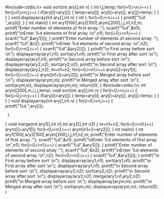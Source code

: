 #include<stdio.h> void sort(int ary[],int n) { int i,j,temp; for(i=0;i<n;i++) { for(j=0;j<n;j++) { if(ary[i]<ary[j]) { temp=ary[i]; ary[i]=ary[j]; ary[j]=temp; } } } } void displayarray(int ary[],int n) { int i; for(i=0;i<n;i++) { printf("%d ",ary[i]); } } int main() { int ary1[100],ary2[100],arym[200],i,j,n1,n2,m; printf("Enter number of elements of first array :"); scanf("%d",&n1); printf("\nEnter %d elements of first array :\n",n1); for(i=0;i<n1;i++) { scanf("%d",&ary1[i]); } printf("Enter number of elements of second array :"); scanf("%d",&n2); printf("\nEnter %d elements of second array :\n",n2); for(i=0;i<n2;i++) { scanf("%d",&ary2[i]); } printf("\n First array before sort :\n"); displayarray(ary1,n1); sort(ary1,n1); printf("\n First array after sort :\n"); displayarray(ary1,n1); printf("\n Second array before sort :\n"); displayarray(ary2,n2); sort(ary2,n2); printf("\n Second array after sort :\n"); displayarray(ary2,n2); m=n1+n2; for(i=0;i<n1;i++) arym[i]=ary1[i]; for(i=0;i<n2;i++) arym[n1+i]=ary2[i]; printf("\n Merged array before sort :\n"); displayarray(arym,m); printf("\n Merged array after sort :\n"); sort(arym,m); displayarray(arym,m); return(0); }
#include<stdio.h> 
int arym[200],m,i,i,j,temp;
void sort(int ary[],int n) 
{
	for(i=0;i<n;i++) 
	{
 		for(j=0;j<n;j++)
 		{
 			if(ary[i]<ary[j])
 			{
		 		temp=ary[i];
		 		ary[i]=ary[j];
				 ary[j]=temp; 
			}
		 }
	 }
 }
 void displayarray(int ary[],int n)
 {
	  for(i=0;i<n;i++)
 	{	
 		printf("%d ",ary[i]);

	 }
 }
void merge(int ary1[],int n1,int ary2[],int n2)
{
	m=n1+n2;
	for(i=0;i<n1;i++)
		arym[i]=ary1[i];
	for(i=0;i<n2;i++)
		arym[n1+i]=ary2[i];
}
 int main()
 {
	 int ary1[100],ary2[100],arym[200],i,j,n1,n2,m;
		 printf("Enter number of elements of first array :");
		 scanf("%d",&n1); 
		printf("\nEnter %d elements of first array :\n",n1);
 		for(i=0;i<n1;i++)
		 {
 			scanf("%d",&ary1[i]); 
		}
		 printf("Enter number of elements of second array :");
 		scanf("%d",&n2);
		 printf("\nEnter %d elements of second array :\n",n2);
 		for(i=0;i<n2;i++)
		 {
			 scanf("%d",&ary2[i]);
		 }
 		printf("\n First array before sort :\n");
	 	displayarray(ary1,n1);
 		sort(ary1,n1);
 		printf("\n First array after sort :\n");
	 	displayarray(ary1,n1);
 		printf("\n Second array before sort :\n");
 		displayarray(ary2,n2);
 		sort(ary2,n2);
		 printf("\n Second array after sort :\n");
	 	displayarray(ary2,n2); 
		merge(ary1,n1,ary2,n2);
		printf("\n Merged array before sort :\n");
	 	displayarray(arym,m);
		 printf("\n Merged array after sort :\n");
	 	sort(arym,m);
	 	displayarray(arym,m); 
		return(0);
 }
